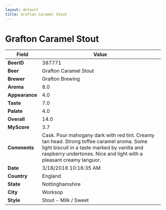 ```yaml
---
layout: default
title: Grafton Caramel Stout
---
```


# Grafton Caramel Stout

| Field         | Value     |
|---------------|-----------|
| **BeerID** | 387771 |
| **Beer** | Grafton Caramel Stout |
| **Brewer** | Grafton Brewing |
| **Aroma** | 8.0 |
| **Appearance** | 4.0 |
| **Taste** | 7.0 |
| **Palate** | 4.0 |
| **Overall** | 14.0 |
| **MyScore** | 3.7 |
| **Comments** | Cask. Pour mahogany dark with red tint. Creamy tan head. Strong toffee caramel aroma. Some light biscuit in a taste marked by vanilla and raspberry undertones. Nice and light with a pleasant creamy languor.  |
| **Date** | 3/18/2016 10:16:35 AM |
| **Country** | England |
| **State** | Nottinghamshire |
| **City** | Worksop |
| **Style** | Stout - Milk / Sweet |
